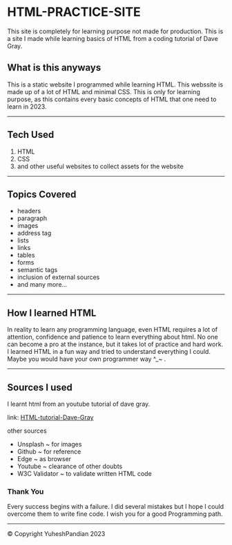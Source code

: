 # HTML-PRACTICE-SITE
This site is completely for learning purpose not made for production. This is a site I made while learning basics of HTML from a coding tutorial of Dave Gray.

## What is this anyways
This is a static website I programmed while learning HTML. This webssite is made up of a lot of HTML and minimal CSS. This is only for learning purpose, as this contains every basic concepts of HTML that one need to learn in 2023.

<hr>

## Tech Used
1. HTML
2. CSS
3. and other useful websites to collect assets for the website

<hr>

## Topics Covered
- headers
- paragraph
- images
- address tag
- lists
- links
- tables
- forms
- semantic tags
- inclusion of external sources
- and many more...

<hr>

## How I learned HTML
In reality to learn any programming language, even HTML requires a lot of attention, confidence and patience to learn everything about html. No one can become a pro at the instance, but it takes lot of practice and hard work. I learned HTML in a fun way and tried to understand everything I could. Maybe you would have your own programmer way ^_~ .

<hr>


## Sources I used
I learnt html from an youtube tutorial of dave gray.

link: <a href="https://www.youtube.com/watch?v=mJgBOIoGihA&t=12637s">HTML-tutorial-Dave-Gray</a>

other sources
- Unsplash ~ for images
- Github ~ for reference
- Edge ~ as browser
- Youtube ~ clearance of other doubts
- W3C Validator ~ to validate written HTML code

### Thank You
Every success begins with a failure. I did several mistakes but I hope I could overcome them to write fine code. I wish you for a good Programming path.

<hr>

&copy; Copyright  YuheshPandian 2023
  

